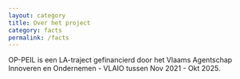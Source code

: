 ```yaml
---
layout: category
title: Over het project
category: facts
permalink: /facts
---
```

OP-PEIL is een LA-traject gefinancierd door het Vlaams Agentschap Innoveren en Ondernemen - VLAIO tussen Nov 2021 - Okt 2025.